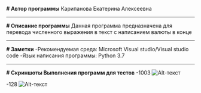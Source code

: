 **# Автор программы**
Карипанова Екатерина Алексеевна
____
**# Описание программы**
Данная программа предназначена для перевода численного выражения в текст с написанием валюты в конце
____
**# Заметки**
-Рекомендуемая среда: Microsoft Visual studio/Visual studio code
-Язык написания программы: Python 3.7
____
**# Скриншоты Выполнения программ для тестов**
-1003
![Alt-текст]("https://github.com/EKataya/My-repository/blob/main/1003.bmp")

-128
![Alt-текст]("https://github.com/EKataya/My-repository/blob/main/128.bmp")



